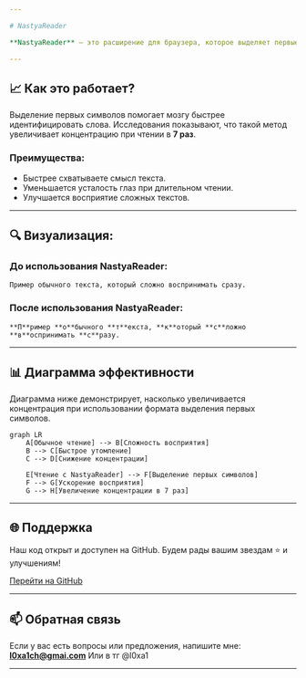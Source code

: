 ```yaml
---

# NastyaReader

**NastyaReader** — это расширение для браузера, которое выделяет первые символы каждого слова, помогая быстрее воспринимать текст. Такой подход улучшает концентрацию и позволяет "зацепиться" глазом за ключевые слова.

---
```


## 📈 Как это работает?

Выделение первых символов помогает мозгу быстрее идентифицировать слова. Исследования показывают, что такой метод увеличивает концентрацию при чтении в **7 раз**.

### Преимущества:
- Быстрее схватываете смысл текста.
- Уменьшается усталость глаз при длительном чтении.
- Улучшается восприятие сложных текстов.

---

## 🔍 Визуализация:

### До использования NastyaReader:

```text
Пример обычного текста, который сложно воспринимать сразу.
```

### После использования NastyaReader:

```text
**П**ример **о**бычного **т**екста, **к**оторый **с**ложно **в**оспринимать **с**разу.
```

---

## 📊 Диаграмма эффективности

Диаграмма ниже демонстрирует, насколько увеличивается концентрация при использовании формата выделения первых символов.

``` mermaid 
graph LR
    A[Обычное чтение] --> B[Сложность восприятия]
    B --> C[Быстрое утомление]
    C --> D[Снижение концентрации]
    
    E[Чтение с NastyaReader] --> F[Выделение первых символов]
    F --> G[Ускорение восприятия]
    G --> H[Увеличение концентрации в 7 раз]
```

---

## 🌐 Поддержка

Наш код открыт и доступен на GitHub. Будем рады вашим звездам ⭐ и улучшениям!

[Перейти на GitHub](https://github.com/Vlad0n1m/NastyaReader)

---

## 📫 Обратная связь

Если у вас есть вопросы или предложения, напишите мне: **l0xa1ch@gmai.com**
Или в тг @l0xa1

---